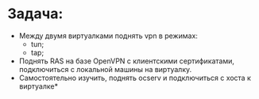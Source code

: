 # Задача:
* Между двумя виртуалками поднять vpn в режимах:
    * tun;
    * tap;
* Поднять RAS на базе OpenVPN с клиентскими сертификатами, подключиться с локальной машины на виртуалку.
* Самостоятельно изучить, поднять ocserv и подключиться с хоста к виртуалке*
